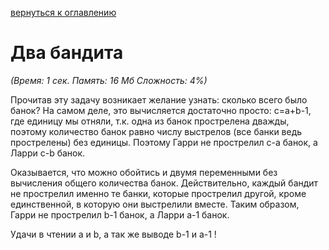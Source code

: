 <a href="/README.md">вернуться к оглавлению</a><br>

<h1>Два бандита</h1>
<i>(Время: 1 сек. Память: 16 Мб Сложность: 4%)</i>
<p class=text>Прочитав эту задачу возникает желание узнать: сколько всего было банок? На самом деле, это вычисляется достаточно просто: c=a+b-1, где единицу мы отняли, т.к. одна из банок прострелена дважды, поэтому количество банок равно числу выстрелов (все банки ведь прострелены) без единицы. Поэтому Гарри не прострелил c-a банок, а Ларри c-b банок.</p>
<p class=text>
Оказывается, что можно обойтись и двумя переменными без вычисления общего количества банок. Действительно, каждый бандит не прострелил именно те банки, которые прострелил другой, кроме единственной, в которую они выстрелили вместе. Таким образом, Гарри не прострелил b-1 банок, а Ларри a-1 банок.
</p>
<p class=text>
Удачи в чтении a и b, а так же выводе b-1 и a-1 !
</p>